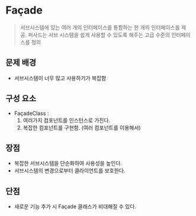 # Façade
> 서브시스템에 있는 여러 개의 인터페이스를 통합하는 한 개의 인터페이스를 제공. 퍼사드는 서브 시스템을 쉽게 사용할 수 있도록 해주는 고급 수준의 인터페이스를 정의

## 문제 배경

- 서브시스템이 너무 많고 사용하기가 복잡함

## 구성 요소

- FaçadeClass : 
    1. 여러가지 컴포넌트를 인스턴스로 가진다.
    2. 복잡한 컴포넌트를 구현함. (여러 컴포넌트를 이용해서)

## 장점

- 복잡한 서브시스템을 단순화하여 사용성을 높인다.
- 서브시스템의 변경으로부터 클라이언트를 보호한다.

## 단점

- 새로운 기능 추가 시 Façade 클래스가 비대해질 수 있다.